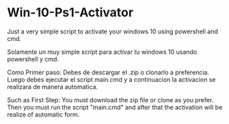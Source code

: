 # Win-10-Ps1-Activator
Just a very simple script to activate your windows 10 using powershell and cmd. 

Solamente un muy simple script para activar tu windows 10 usando powershell y cmd.

Como Primer paso: Debes de descargar el .zip o clonarlo a preferencia. Luego debes ejecutar el script main.cmd y a continuacion la activacion se realizara de manera automatica.

Such as First Step: You must download the zip file or clone as you prefer. Then you must run the script "main.cmd" and after that the activation will be realize of automatic form.
